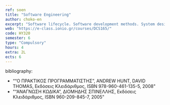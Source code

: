 ```yaml
---
ref: soen
title: "Software Engineering"
author: choko-en
excerpt: "Software lifecycle. Software development methods. System design and architecture. User Interface Software Technology. System Maintainance. Collaborative groupware. Entertainment Computing. Educational Software. "
web: "https://e-class.ionio.gr/courses/DCS165/"
code: ΗΥ320
semester: 6
type: "Compulsory"
hours: 4
extra: 2L
ects: 6
---
```



bibliography: 
  - ““Ο ΠΡΑΚΤΙΚΟΣ ΠΡΟΓΡΑΜΜΑΤΙΣΤΗΣ”, ANDREW HUNT, DAVID THOMAS, Εκδόσεις Κλειδάριθμος, ISBN 978-960-461-135-5, 2008"
  - "“ΑΝΑΓΝΩΣΗ ΚΩΔΙΚΑ”, ΔΙΟΜΗΔΗΣ ΣΠΙΝΕΛΛΗΣ, Εκδόσεις Κλειδάριθμος, ISBN 960-209-845-7, 2005"
